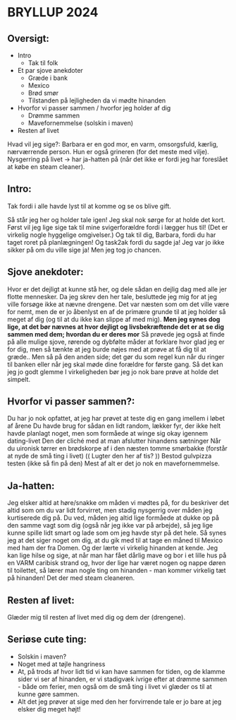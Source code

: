 # BRYLLUP 2024

Oversigt:
---
 - Intro
   - Tak til folk
 - Et par sjove anekdoter
   - Græde i bank
   - Mexico
   - Brød smør
   - Tilstanden på lejligheden da vi mødte hinanden
 - Hvorfor vi passer sammen / hvorfor jeg holder af dig
   - Drømme sammen
   - Mavefornemmelse (solskin i maven)
 - Resten af livet

Hvad vil jeg sige?: Barbara er en god mor, en varm, omsorgsfuld, kærlig, nærværrende person. Hun er også grineren (for det meste med vilje). Nysgerring på livet -> har ja-hatten på (når det ikke er fordi jeg har foreslået at købe en steam cleaner).

Intro:
---
Tak fordi i alle havde lyst til at komme og se os blive gift.

Så står jeg her og holder tale igen! Jeg skal nok sørge for at holde det kort.
Først vil jeg lige sige tak til mine svigerforældre fordi i lægger hus til! (Det er virkelig nogle hyggelige omgivelser.)
Og tak til dig, Barbara, fordi du har taget roret på planlægningen! Og task2ak fordi du sagde ja! Jeg var jo ikke sikker på om du ville sige ja! Men jeg tog jo chancen.


Sjove anekdoter:
---
Hvor er det dejligt at kunne stå her, og dele sådan en dejlig dag med alle jer flotte mennesker.
Da jeg skrev den her tale, besluttede jeg mig for at jeg ville forsøge ikke at nævne drengene. Det var næsten som om det ville være for nemt, men de er jo åbenlyst en af de primære grunde til at jeg holder så meget af dig (og til at du ikke kan slippe af med mig). **Men jeg synes dog lige, at det bør nævnes at hvor dejligt og livsbekræftende det er at se dig sammen med dem; hvordan du er deres mor**
Så prøvede jeg også at finde på alle mulige sjove, rørende og dybfølte måder at forklare hvor glad jeg er for dig, men så tænkte at jeg burde nøjes med at prøve at få dig til at græde.. Men så på den anden side; det gør du som regel kun når du ringer til banken eller når jeg skal møde dine forældre for første gang. Så det kan jeg jo godt glemme
I virkeligheden bør jeg jo nok bare prøve at holde det simpelt.


Hvorfor vi passer sammen?:
---
Du har jo nok opfattet, at jeg har prøvet at teste dig en gang imellem i løbet af årene
Du havde brug for sådan en lidt random, lækker fyr, der ikke helt havde planlagt noget, men som formåede at winge sig okay igennem dating-livet
Den der cliché med at man afslutter hinandens sætninger
Når du uironisk tørrer en brødskorpe af i den næsten tomme smørbakke (forstår at nyde de små ting i livet)
(( Lugter den her af tis? ))
Bestod gulvpizza testen (ikke så fin på den)
Mest af alt er det jo nok en mavefornemmelse.


Ja-hatten:
---
Jeg elsker altid at høre/snakke om måden vi mødtes på, for du beskriver det altid som om du var lidt forvirret, men stadig nysgerrig over måden jeg kurtiserede dig på.
Du ved, måden jeg altid lige formåede at dukke op på den samme vagt som dig (også når jeg ikke var på arbejde), så jeg lige kunne spille lidt smart og lade som om  jeg havde styr på det hele.
Så synes jeg at det siger noget om dig, at du gik med til at tage en måned til Mexico med ham der fra Domen. Og der lærte vi virkelig hinanden at kende. Jeg kan lige hilse og sige, at når man har fået dårlig mave og bor i et lille hus på en VARM caribisk strand og, hvor der lige har været nogen og nappe døren til toilettet, så lærer man nogle ting om hinanden - man kommer virkelig tæt på hinanden!
Det der med steam cleaneren.


Resten af livet:
---
Glæder mig til resten af livet med dig og dem der (drengene).


Seriøse cute ting:
---
 - Solskin i maven?
 - Noget med at tøjle hangriness
 - At, på trods af hvor lidt tid vi kan have sammen for tiden, og de klamme sider vi ser af hinanden, er vi stadigvæk ivrige efter at drømme sammen - både om ferier, men også om de små ting i livet vi glæder os til at kunne gøre sammen.
 - Alt det jeg prøver at sige med den her forvirrende tale er jo bare at jeg elsker dig meget højt!
